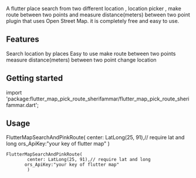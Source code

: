 

A flutter place search from two different location ,  location picker , make route between two points and measure distance(meters) between two point plugin that uses Open Street Map. it is completely free and easy to use.

## Features

Search location by places
Easy to use
make route between two points
measure distance(meters) between two point
change location


## Getting started

import 'package:flutter_map_pick_route_sherifammar/flutter_map_pick_route_sherifammar.dart';

## Usage

FlutterMapSearchAndPinkRoute(
        center: LatLong(25, 91),// require lat and long
       ors_ApiKey:"your key of flutter map"
        )

```
FlutterMapSearchAndPinkRoute(
        center: LatLong(25, 91),// require lat and long
       ors_ApiKey:"your key of flutter map"
        )


